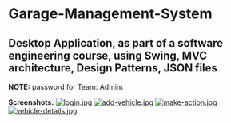# Garage-Management-System
## Desktop Application, as part of a software engineering course, using **Swing**, **MVC architecture**, **Design Patterns**, **JSON files**

**NOTE:** password for Team: Admin\

**Screenshots:**
[![login.jpg](https://i.postimg.cc/mkPrkhmT/login.jpg)](https://postimg.cc/wRdzbxKr)
[![add-vehicle.jpg](https://i.postimg.cc/Jn6nRjcT/add-vehicle.jpg)](https://postimg.cc/PpDh4p7Z)
[![make-action.jpg](https://i.postimg.cc/6qFpvwPn/make-action.jpg)](https://postimg.cc/jnQTVVtS)
[![vehicle-details.jpg](https://i.postimg.cc/XNPJhcvq/vehicle-details.jpg)](https://postimg.cc/Dmqn4GL3)


